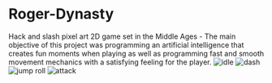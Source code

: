 # Roger-Dynasty
Hack and slash pixel art 2D game set in the Middle Ages - The main objective of this project was programming an artificial intelligence that creates fun moments when playing as well as programming fast and smooth movement mechanics with a satisfying feeling for the player.
![idle](https://user-images.githubusercontent.com/79377889/182938813-5ac447ec-54d0-48e2-933e-05b180dfe36f.gif)
![dash](https://user-images.githubusercontent.com/79377889/182938973-52e99ae8-67d1-49b5-ad1b-1e6f028eee03.gif)
![jump roll](https://user-images.githubusercontent.com/79377889/182938965-3d387152-2939-4a32-8eaf-b6ff49c1c843.gif)
![attack](https://user-images.githubusercontent.com/79377889/182939155-dcc091ef-420f-452a-833b-dc96008cb1c5.gif)


